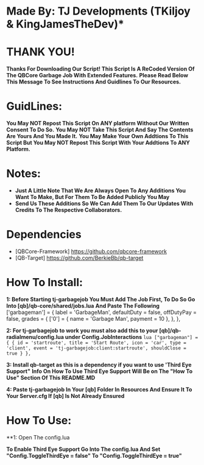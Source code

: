 # Made By: TJ Developments (TKiljoy & KingJamesTheDev)*


# THANK YOU!
**Thanks For Downloading Our Script! This Script Is A ReCoded Version Of The QBCore Garbage Job With Extended Features.**
**Please Read Below This Message To See Instructions And Guidlines To Our Resources.**


# GuidLines:
**You May NOT Repost This Script On ANY platform Without Our Written Consent To Do So.**
**You May NOT Take This Script And Say The Contents Are Yours And You Made It.**
**You May Make Your Own Addtions To This Script But You May NOT Repost This Script With Your Addtions To ANY Platform.**


# Notes:
* **Just A Little Note That We Are Always Open To Any Additions You Want To Make, But For Them To Be Added Publicly You May** 
* **Send Us These Additions So We Can Add Them To Our Updates With Credits To The Respective Collaborators.**


# Dependencies
* [QBCore-Framework] https://github.com/qbcore-framework
* [QB-Target] https://github.com/BerkieBb/qb-target



# How To Install:

**1:  Before Starting tj-garbagejob You Must Add The Job First, To Do So Go Into [qb]/qb-core/shared/jobs.lua**
    **And Paste The Following**
    ['garbageman'] = {
		label = 'GarbageMan',
		defaultDuty = false,
		offDutyPay = false,
		grades = {
            ['0'] = {
                name = 'Garbage Man',
                payment = 10
            },
        },
	},

**2: For tj-garbagejob to work you must also add this to your [qb]/qb-radialmenu/config.lua under Config.JobInteractions**
    ```lua
    ["garbageman"] = {
        {
            id = 'startroute',
            title = 'Start Route',
            icon = 'car',
            type = 'client',
            event = 'tj-garbagejob:client:startroute',
            shouldClose = true
        }
    },
    ```

**3: Install qb-target as this is a dependency if you want to use 'Third Eye Support"**
    **Info On How To Use Third Eye Support Will Be on The "How To Use" Section Of This README.MD**

**4: Paste tj-garbagejob In Your [qb] Folder In Resources And Ensure It To Your Server.cfg If [qb] Is Not Already Ensured** 






# How To Use:

**1: Open The config.lua

**To Enable Third Eye Support Go Into The config.lua And Set "Config.ToggleThirdEye = false" To "Config.ToggleThirdEye = true"**
